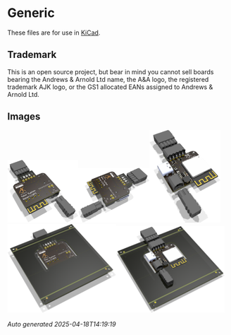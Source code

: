 # Generic

These files are for use in [KiCad](https://www.kicad.org).

## Trademark

This is an open source project, but bear in mind you cannot sell boards bearing the Andrews & Arnold Ltd name, the A&A logo, the registered trademark AJK logo, or the GS1 allocated EANs assigned to Andrews & Arnold Ltd.

## Images

<img src='Generic.png' width=32%><img src='Generic-90.png' width=32%><img src='Generic-bottom.png' width=32%>
<img src='Generic-panel.png' width=49%><img src='Generic-panel-bottom.png' width=49%>

*Auto generated 2025-04-18T14:19:19*
